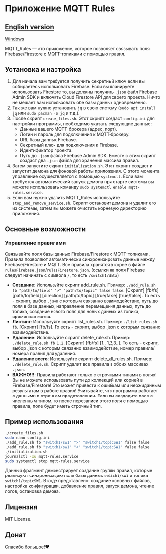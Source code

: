 # Приложение MQTT Rules

[English version](README.md)
---
[Windows](https://github.com/Naillin/MQTT_Client.git)

MQTT_Rules — это приложение, которое позволяет связывать поля Firebase/Firestore с MQTT-топиками с помощью правил.

## Установка и настройка

1. Для начала вам требуется получить секретный ключ если вы собираетесь использовать Firebase. Если вы планируете использовать Firestore то, вы должны получить `.json` файл Firebase Admin SDK и включить Cloud Firestore API для своего проекта. Ничто не мешает вам использовать обе базы данных одновременно.
2. Так же вам нужно установить `jq` в свою систему (`sudo apt install jq` или `sudo pacman -S jq` и т.д.).
3. После скрипт `create_files.sh`. Этот скрипт создаст `config.ini` для настройки программы, необходимо указать следующие данные:
   - Данные вашего MQTT-брокера (адрес, порт).
   - Логин и пароль для подключения к MQTT-брокеру.
   - URL базы данных Firebase.
   - Секретный ключ для подключения к Firebase.
   - Идентификатор проекта.
   - Путь до `.json` файла Firebase Admin SDK.
   Вместе с этим скрипт создаст два `.json` файла для хранения массива правил.
4. Затем запустите скрипт `initialization.sh`. Этот скрипт создаст и запустит демона для фоновой работы приложения. С этого момента управление осуществляется с помощью `systemctl`. Если вам требуется автоматический запуск демона при старте системы вы можете использовать команду `sudo systemctl enable mqtt-rules.service`.
5. Если вам нужно удалить MQTT_Rules используйте `stop_and_remove_service.sh`. Скрипт остановит демона и удалит его из системы, затем вы можете очистить корневую директорию приложения.

## Основные возможности

### Управление правилами

Связывайте поля базы данных Firebase/Firestore с MQTT-топиками. Правила позволяют автоматически синхронизировать данные между Firebase/Firestore и MQTT. Все правила хранятся в корне в файле `rulesFirebase.json`/`rulesFirestore.json`. (ссылки на поля Firebase следует начинать с символа `/`, то есть `/switch1/data`)
- **Создание**: Используйте скрипт add_rule.sh. Пример: `./add_rule.sh fb "path/to/field" ">" "path/to/topic" false false`. [Скрипт] [fb/fs] [path/to/field] [direction] [path/to/topic] [true/false] [true/false]. То есть - скрипт, выбор `.json` с которым связанно взаимодействие, путь до поля в базе данных, направление перемещения данных, путь до топика, создание нового поля для новых данных из топика, временная метка.
- **Листинг**: Используйте скрипт list_rules.sh. Пример: `./list_rules.sh fb`. [Скрипт] [fb/fs]. То есть - скрипт, выбор .json с которым связанно взаимодействие.
- **Удаление**: Используйте скрипт delete_rule.sh. Пример: `./delete_rule.sh fb 1,2`. [Скрипт] [fb/fs] [1.. 1,2,3..]. То есть - скрипт, выбор .json с которым связанно взаимодействие, номер правила/номера правил для удаления.
- **Удаление всего**: Используйте скрипт delete_all_rules.sh. Пример: `./delete_rule.sh`. Скрипт удалит все правила в обоих массивах `.json`.
- **ВАЖНО!!!**: Правила работают только с строчными типами в полях! Вы не можете использовать пути до коллекций или корней в Firebase/Firestore! Это может привести к ошибкам или неожиданным результатам в работе правил! Учитывайте, что программа работает с данными в строчном представлении. Если вы создадите поле с численным типом, то после перезаписи этого поля с помощью правила, поле будет иметь строчный тип.

## Пример использования

```bash
./create_files.sh
sudo nano config.ini
./add_rule.sh fb "switch1/sw1" ">" "switch1/topicSW1" false false
./add_rule.sh fb "switch1/sw1" "<" "switch1/topicSW1" false false
./initialization.sh
journalctl -xu mqtt-rules.service
sudo systemctl stop mqtt-rules.service
```
Данный фрагмент демонстрирует создание группы правил, которые реализуют синхронизацию поля базы данных `switch1/sw1` и топика `switch1/topicSW1`. В коде представлено: создание основных файлов, настройка конфигурации, добавление правил, запуск демона, чтение логов, остановка демона.

## Лицензия

MIT License.

## Донат

[Спасибо большое!❤️](https://boosty.to/naillin/donate)
